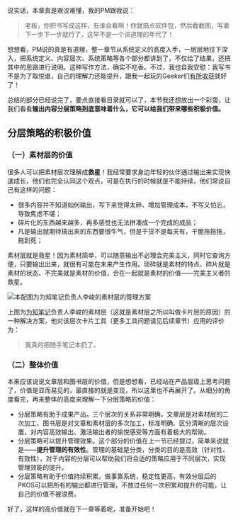 
说实话，本章真是艰涩难懂，我的PM跟我说：

> 老板，你把书写成这样，有谁会看啊！你就搞点软件包，然后截截图，写着下一步下一步就行了，这早不是一个讲道理的年代了！

想想看，PM说的真是有道理，整一章节从系统定义的高度入手，一层层地往下深入，把系统定义、内容层次、系统策略等各个部分都讲到了，不仅给了结果，还把其中的思路进行说明。这种写作方法，确实不吃香。不过，我也自我安慰：我写书不是为了取悦谁，自己的理解力还能提升，跟我一起玩的Geeker们[有所收获][1]就好了！

总结的部分已经说完了，要点直接看目录就可以了，本节我还想放出一个彩蛋，让我们看看**输出内容分层策略到底意味着什么，它可以给我们带来哪些积极价值。**

## 分层策略的积极价值

### （一）素材层的价值

很多人可以把素材层次理解成**救星**！我经常要求身边年轻的伙伴通过输出来实现快速成长，他们也完全认同这个观点，可是在执行的时候就是不能持续，他们常说自己有这样的问题：
- 很多内容并不知道如何输出，写下来觉得太碎、增加管理成本，不写又怕忘，导致焦虑不堪；
- 碎片化的东西越来越多，再多感觉也无法拼凑成一个完成的成品；
- 凡是输出就期待搞出来的东西要很牛气，但是干货不是每天有，干脆拖拖拖，拖到死；

素材层就是救星！因为素材简单，可以随意输出不必理会完美主义，同时它查询方便，只要输出出来，就很有可能在未来产生作用。琐碎就是素材的特点、碎片就是素材的状态、不完美就是素材的价值，合在一起就是素材的价值——完美主义者的救星。

![本配图为为知笔记负责人李峻的素材层的管理方案][image-1]

上图为[为知笔记][2]负责人李峻的素材层（这就是素材层之所以叫做卡片层的原因）的一种解决方案，他对该层次卡片工具（更多工具问题请见后续章节）应用的评价为：

> 我真的把随手笔记本扔了。

### （二）整体价值

本来应该说说文章层和图书层的价值，但是想想看，已经站在产品层级上思考问题了，价值是显而易见的，最直接的就是变现，所以这里也不再展开了。从细分的角度看完，再来整体的高度来理解一下分层策略的价值：
- 分层策略有助于成果产出。三个层次的关系非常明确，文章层是对素材层的二次加工、图书层是对文章和素材层的多次加工，标准明确、区分清晰的层次设置，对内容高效输出、激活输出者的愉悦感受等方面有着极大的帮助。
- 分层策略可以提升管理效果。这个部分的价值在上一节已经提过，简单来说就是——**提升管理的有效性**。管理的基础是分类，分类的目的是高效（针对性、有效性），对于内容的分层可以帮助我们将合适的策略应用于不同层次，实现管理效能的提升。
- 分层策略有助于价值持续积累。做事靠系统，稳定性更高，有效分层后的PKOS可以把所有的输出都进行管理，不放过任何一次积累和提升的可能，让自己的价值不被浪费。

好了，这样的高价值就在下一章等着呢，准备开始吧！

[1]:	https://github.com/hiddenwangcc/HTBUAPKOS/issues/5
[2]:	http://wiz.cn "为知笔记"

[image-1]:	http://77fm42.com1.z0.glb.clouddn.com/lijun.jpg "李峻的素材层管理方案"